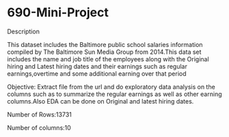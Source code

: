 # 690-Mini-Project

Description

This dataset includes the Baltimore public school salaries information compiled by The Baltimore Sun Media Group from 2014.This data set 
includes the name and job title of the employees along with the Original hiring and Latest hiring dates and their 
earnings such as regular earnings,overtime and some additional earning over that period

Objective: Extract file from the url and do exploratory data analysis on the columns such as to 
summarize the regular earnings as well as other earning columns.Also EDA can be done on Original and latest hiring dates.

Number of Rows:13731

Number of columns:10
